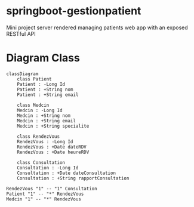 # springboot-gestionpatient
Mini project server rendered managing patients web app with an exposed RESTful API

# Diagram Class

```mermaid
classDiagram
    class Patient
    Patient : -Long Id
    Patient : +String nom
    Patient : +String email

    class Medcin
    Medcin : -Long Id
    Medcin : +String nom
    Medcin : +String email
    Medcin : +String specialite

    class RendezVous
    RendezVous : -Long Id
    RendezVous : +Date dateRDV
    RendezVous : +Date heureRDV

    class Consultation
    Consultation : -Long Id
    Consultation : +Date dateConsultation
    Consultation : +String rapportConsultation

RendezVous "1" -- "1" Consultation
Patient "1" -- "*" RendezVous
Medcin "1" -- "*" RendezVous